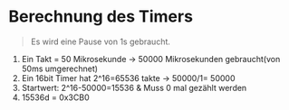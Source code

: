 ﻿# Berechnung des Timers

> Es wird eine Pause von 1s gebraucht.

1. Ein Takt = 50 Mikrosekunde -> 50000 Mikrosekunden gebraucht(von 50ms umgerechnet)
2. Ein 16bit Timer hat 2^16=65536 takte -> 50000/1= 50000
3. Startwert: 2^16-50000=15536 & Muss 0 mal gezählt werden
4. 15536d = 0x3CB0